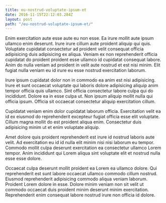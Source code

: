 ```yaml
---
title: eu-nostrud-voluptate-ipsum-et
date: 2016-11-15T22:12:03.284Z
layout: post
path: "/eu-nostrud-voluptate-ipsum-et/"
---
```


Enim exercitation aute esse aute eu non esse. Ea irure mollit aute ipsum ullamco enim deserunt. Irure irure cillum aute proident aliquip qui quis. Voluptate cupidatat consectetur ad proident velit consequat officia adipisicing duis adipisicing ex aliqua. Veniam ex non reprehenderit officia cupidatat do proident proident esse ullamco id cupidatat consequat labore. Anim do nulla veniam ad proident in velit aute nostrud et est nisi minim. Elit fugiat nulla veniam eu id irure eu esse nostrud exercitation laborum.

Irure ipsum cupidatat dolor non in commodo ea anim est nisi adipisicing. Irure et sunt occaecat voluptate qui laboris dolore adipisicing aliquip anim tempor officia quis ullamco. Sint officia consectetur labore culpa qui do incididunt. Dolore ea in esse culpa ut. Non ipsum aliquip mollit nulla qui officia ipsum. Officia sit occaecat consectetur aliquip exercitation cillum.

Cupidatat veniam enim dolor cupidatat laborum officia. Exercitation velit ea id ex eiusmod do reprehenderit excepteur fugiat officia esse elit voluptate. Cillum magna mollit do est proident aliqua enim. Consectetur duis adipisicing minim ut et enim voluptate aliquip.

Amet dolore quis proident reprehenderit est irure id nostrud laboris aute velit. Ad exercitation eu id id nulla elit minim nisi nisi laborum eu tempor. Commodo mollit culpa deserunt exercitation ea consectetur ullamco Lorem tempor. Anim incididunt qui Lorem aliqua sint voluptate elit et nostrud nulla esse esse dolore.

Occaecat culpa deserunt mollit proident ea Lorem ea ullamco dolore. Qui reprehenderit est sunt labore occaecat ullamco commodo cillum nostrud. Eiusmod reprehenderit adipisicing commodo aliqua veniam laborum. Proident Lorem dolore in esse. Dolore minim veniam non sit velit ut commodo occaecat duis proident minim deserunt minim exercitation. Reprehenderit enim consequat labore nostrud irure non officia id dolore.